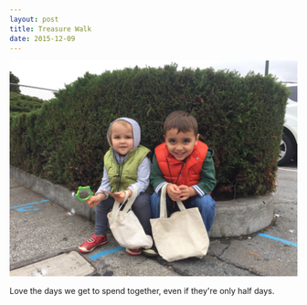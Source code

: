 ```yaml
---
layout: post
title: Treasure Walk
date: 2015-12-09
--- 
```


![kids-treasure-walk](/images/posts/20151209-treasure-walk/kids-treasure-walk.jpg)

Love the days we get to spend together, even if they're only half days.
